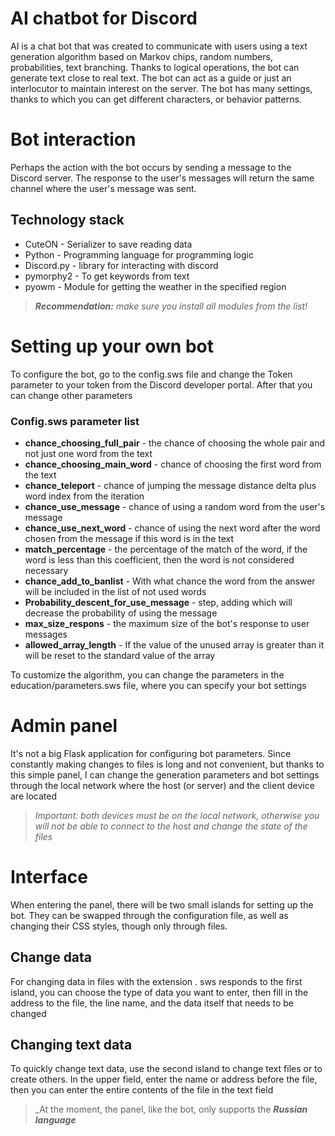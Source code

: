 # AI chatbot for Discord
AI is a chat bot that was created to communicate with users using a text generation algorithm based on Markov chips, random numbers, probabilities, text branching. Thanks to logical operations, the bot can generate text close to real text. The bot can act as a guide or just an interlocutor to maintain interest on the server. The bot has many settings, thanks to which you can get different characters, or behavior patterns.

# Bot interaction
Perhaps the action with the bot occurs by sending a message to the Discord server. The response to the user's messages will return the same channel where the user's message was sent.

## Technology stack
* CuteON - Serializer to save reading data
* Python - Programming language for programming logic
* Discord.py - library for interacting with discord
* pymorphy2 - To get keywords from text
* pyowm - Module for getting the weather in the specified region

> ___Recommendation:___ _make sure you install all modules from the list!_

# Setting up your own bot
To configure the bot, go to the config.sws file and change the Token parameter to your token from the Discord developer portal. After that you can change other parameters

### __Config.sws parameter list__

* __chance_choosing_full_pair__ - the chance of choosing the whole pair and not just one word from the text
* __chance_choosing_main_word__ - chance of choosing the first word from the text
* __chance_teleport__ - chance of jumping the message distance delta plus word index from the iteration
* __chance_use_message__ - chance of using a random word from the user's message
* __chance_use_next_word__ - chance of using the next word after the word chosen from the message if this word is in the text
* __match_percentage__ - the percentage of the match of the word, if the word is less than this coefficient, then the word is not considered necessary
* __chance_add_to_banlist__ - With what chance the word from the answer will be included in the list of not used words
* __Probability_descent_for_use_message__ - step, adding which will decrease the probability of using the message
* __max_size_respons__ - the maximum size of the bot's response to user messages
* __allowed_array_length__ - If the value of the unused array is greater than it will be reset to the standard value of the array

To customize the algorithm, you can change the parameters in the education/parameters.sws file, where you can specify your bot settings

# Admin panel
It's not a big Flask application for configuring bot parameters. Since constantly making changes to files is long and not convenient, but thanks to this simple panel, I can change the generation parameters and bot settings through the local network where the host (or server) and the client device are located

> _Important: both devices must be on the local network, otherwise you will not be able to connect to the host and change the state of the files_

# Interface

When entering the panel, there will be two small islands for setting up the bot. They can be swapped through the configuration file, as well as changing their CSS styles, though only through files.

## Change data

For changing data in files with the extension . sws responds to the first island, you can choose the type of data you want to enter, then fill in the address to the file, the line name, and the data itself that needs to be changed

## Changing text data
To quickly change text data, use the second island to change text files or to create others. In the upper field, enter the name or address before the file, then you can enter the entire contents of the file in the text field

>_At the moment, the panel, like the bot, only supports the ___Russian language___
